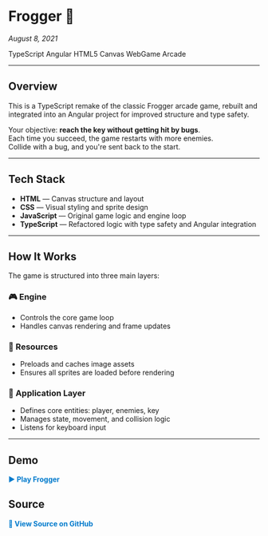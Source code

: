 # Frogger 🐸 

*August 8, 2021*

<div class="tag-list">
  <span class="tag">TypeScript</span>
  <span class="tag">Angular</span>
  <span class="tag">HTML5 Canvas</span>
  <span class="tag">WebGame</span>
  <span class="tag">Arcade</span>
</div>

---

## Overview

This is a TypeScript remake of the classic Frogger arcade game, rebuilt and integrated into an Angular project for improved structure and type safety.

Your objective: **reach the key without getting hit by bugs**.  
Each time you succeed, the game restarts with more enemies.  
Collide with a bug, and you're sent back to the start.

---

## Tech Stack

- **HTML** — Canvas structure and layout  
- **CSS** — Visual styling and sprite design  
- **JavaScript** — Original game logic and engine loop  
- **TypeScript** — Refactored logic with type safety and Angular integration  

---

## How It Works

The game is structured into three main layers:

### 🎮 Engine
- Controls the core game loop  
- Handles canvas rendering and frame updates  

### 🧰 Resources
- Preloads and caches image assets  
- Ensures all sprites are loaded before rendering  

### 🧍 Application Layer
- Defines core entities: player, enemies, key  
- Manages state, movement, and collision logic  
- Listens for keyboard input  

---

## Demo  
<a href="./demo/frogger" style="text-decoration: none; color: #007acc; font-weight: bold;">▶️ Play Frogger</a>

## Source  
<a href="https://github.com/JLSeto/jimmyset0/tree/master/src/app/frogger" style="text-decoration: none; color: #007acc; font-weight: bold;">📁 View Source on GitHub</a>